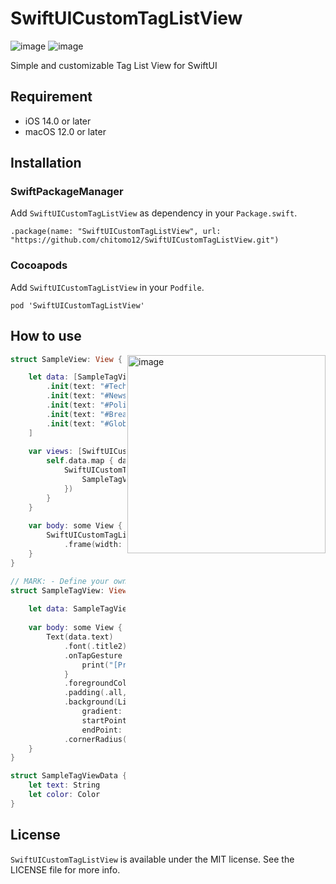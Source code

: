 # SwiftUICustomTagListView

![image](https://img.shields.io/badge/Platform-iOS14-orange.svg)  ![image](https://img.shields.io/badge/Platform-macOS12-orange.svg)

Simple and customizable Tag List View for SwiftUI

## Requirement
- iOS 14.0 or later
- macOS 12.0 or later

## Installation

### SwiftPackageManager
Add `SwiftUICustomTagListView` as dependency in your `Package.swift`. 

```
.package(name: "SwiftUICustomTagListView", url: "https://github.com/chitomo12/SwiftUICustomTagListView.git")
```

### Cocoapods
Add `SwiftUICustomTagListView` in your `Podfile`.

```
pod 'SwiftUICustomTagListView'
```

## How to use

<img width="317" alt="image" src="https://github.com/chitomo12/SwiftUICustomTagListView/assets/37266869/6b3e07a5-005e-4238-90e7-41d1f427f509" align="right">

```swift
struct SampleView: View {

    let data: [SampleTagViewData] = [
        .init(text: "#Technology", color: Color(hex: "#ff4d4d")),
        .init(text: "#News", color: Color(hex: "#b33636")),
        .init(text: "#Politics", color: Color(hex: "#ff944d")),
        .init(text: "#Breaking", color: Color(hex: "#ff4dd3")),
        .init(text: "#Global", color: Color(hex: "#b33693")),
    ]
    
    var views: [SwiftUICustomTagView<SampleTagView>] {
        self.data.map { data in
            SwiftUICustomTagView(content: {
                SampleTagView(data: data)
            })
        }
    }
    
    var body: some View {
        SwiftUICustomTagListView(views, horizontalSpace: 8, verticalSpace: 8)
            .frame(width: 240, height: 220)
    }
}

// MARK: - Define your own component
struct SampleTagView: View {
    
    let data: SampleTagViewData
    
    var body: some View {
        Text(data.text)
            .font(.title2)
            .onTapGesture {
                print("[Pressed] \(data.text)")
            }
            .foregroundColor(.white)
            .padding(.all, 8)
            .background(LinearGradient(
                gradient: Gradient(colors: [data.color, data.color.opacity(0.6)]),
                startPoint: .top,
                endPoint: .bottom))
            .cornerRadius(7)
    }
}

struct SampleTagViewData {
    let text: String
    let color: Color
}
```

## License
`SwiftUICustomTagListView` is available under the MIT license. See the LICENSE file for more info.
